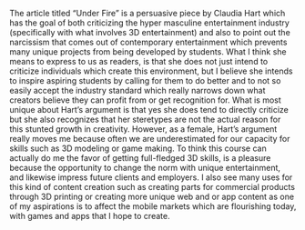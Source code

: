 The article titled “Under Fire” is a persuasive piece by Claudia Hart which has the goal of both criticizing the hyper masculine entertainment industry (specifically with what involves 3D entertainment) and also to point out the narcissism that comes out of contemporary entertainment which prevents many unique projects from being developed by students.  What I think she means to express to us as readers, is that she does not just intend to criticize individuals which create this environment, but I believe she intends to inspire aspiring students by calling for them to do better and to not so easily accept the industry standard which really narrows down what creators believe they can profit from or get recognition for.  What is most unique about Hart’s argument is that yes she does tend to directly criticize but she also recognizes that her steretypes are not the actual reason for this stunted growth in creativity.  However, as a female, Hart’s argument really moves me because often we are underestimated for our capacity for skills such as 3D modeling or game making.  To think this course can actually do me the favor of getting full-fledged 3D skills, is a pleasure because the opportunity to change the norm with unique entertainment, and likewise impress future clients and employers.  I also see many uses for this kind of content creation such as creating parts for commercial products through 3D printing or creating more unique web and or app content as one of my aspirations is to affect the mobile markets which are flourishing today, with games and apps that I hope to create.
